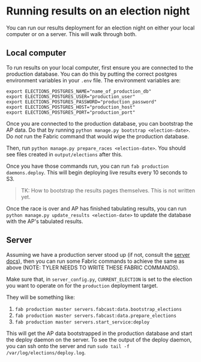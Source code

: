 # Running results on an election night

You can run our results deployment for an election night on either your local computer or on a server. This will walk through both.

## Local computer

To run results on your local computer, first ensure you are connected to the production database. You can do this by putting the correct postgres environment variables in your `.env` file. The environment variables are:

```
export ELECTIONS_POSTGRES_NAME="name_of_production_db"
export ELECTIONS_POSTGRES_USER="production_user"
export ELECTIONS_POSTGRES_PASSWORD="production_password"
export ELECTIONS_POSTGRES_HOST="production_host"
export ELECTIONS_POSTGRES_PORT="production_port"
```

Once you are connected to the production database, you can bootstrap the AP data. Do that by running `python manage.py bootstrap <election-date>`. Do _not_ run the Fabric command that would wipe the production database.

Then, run `python manage.py prepare_races <election-date>`. You should see files created in `output/elections` after this. 

Once you have those commands run, you can run `fab production daemons.deploy`. This will begin deploying live results every 10 seconds to S3.

>TK: How to bootstrap the results pages themselves. This is not written yet.

Once the race is over and AP has finished tabulating results, you can run `python manage.py update_results <election-date>` to update the database with the AP's tabulated results.

## Server

Assuming we have a production server stood up (if not, consult the [server docs](./server.md)), then you can run some Fabric commands to achieve the same as above (NOTE: TYLER NEEDS TO WRITE THESE FABRIC COMMANDS).

Make sure that, in `server_config.py`, `CURRENT_ELECTION` is set to the election you want to operate on for the `production` deployment target.

They will be something like:

1. `fab production master servers.fabcast:data.bootstrap_elections`
2. `fab production master servers.fabcast:data.prepare_elections`
3. `fab production master servers.start_service:deploy`

This will get the AP data bootstrapped in the production database and start the deploy daemon on the server. To see the output of the deploy daemon, you can ssh onto the server and run `sudo tail -f /var/log/elections/deploy.log`.